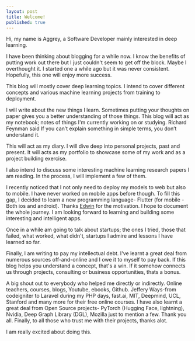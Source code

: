 ```yaml
---
layout: post
title: Welcome!
published: true
---
```

Hi, my name is Aggrey, a Software Developer mainly interested in deep learning. 

I have been thinking about blogging for a while now. I know the benefits of putting work out there but I just couldn't seem to get off the block. Maybe I overthought it. I started one a while ago but it was never consistent. Hopefully, this one will enjoy more success.

This blog will mostly cover deep learning topics. I intend to cover different concepts and various machine learning projects from training to deployment.

I will write about the new things I learn. Sometimes putting your thoughts on paper gives you a better understanding of those things. This blog will act as my notebook; notes of things I'm currently working on or studying. Richard Feynman said If you can’t explain something in simple terms, you don’t understand it. 

This will act as my diary. I will dive deep into personal projects, past and present. It will acts as my portfolio to showcase some of my work and as a project building exercise.

I also intend to discuss some interesting machine learning research papers I am reading. In the process, I will implement a few of them.

I recently noticed that I not only need to deploy my models to web but also to mobile. I have never worked on mobile apps before though. To fill this gap, I decided to learn a new programming language- Flutter (for mobile -Both ios and android). Thanks [Edwin](https://twitter.com/edwinbosire) for the motivation. I hope to document the whole journey. I am looking forward to learning and building some interesting and intelligent apps.

Once in a while am going to talk about startups; the ones I tried, those that failed, what worked, what didn't, startups I admire and lessons I have learned so far.

Finally, I am writing to pay my intellectual debt. I've learnt a great deal from numerous sources off-and-online and I owe it to myself to pay back. If this blog helps you understand a concept, that's a win. If it somehow connects us through projects, consulting or business opportunities, thats a bonus.

A big shout out to everybody who helped me directly or indirectly. Online teachers, courses, blogs, Youtube, ebooks, Github. Jeffery Ways-from codeigniter to Laravel during my PHP days, fast.ai, MIT, Deepmind, UCL, Stanford and many more for their free online courses. I have also learnt a great deal from Open Source projects- PyTorch (Hugging Face, lightning), Nvidia, Deep Graph Library (DGL), Mozilla just to mention a few. Thank you all. Finally, to all those who trust me with their projects, thanks alot.
 
I am really excited about doing this.

